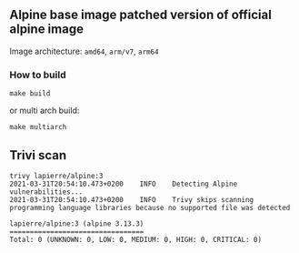 ## Alpine base image patched version of official alpine image

Image architecture: `amd64`, `arm/v7`, `arm64`

### How to build

```make build```

or multi arch build:

```make multiarch```


## Trivi scan

```
trivy lapierre/alpine:3
2021-03-31T20:54:10.473+0200	INFO	Detecting Alpine vulnerabilities...
2021-03-31T20:54:10.473+0200	INFO	Trivy skips scanning programming language libraries because no supported file was detected

lapierre/alpine:3 (alpine 3.13.3)
=================================
Total: 0 (UNKNOWN: 0, LOW: 0, MEDIUM: 0, HIGH: 0, CRITICAL: 0)
```
